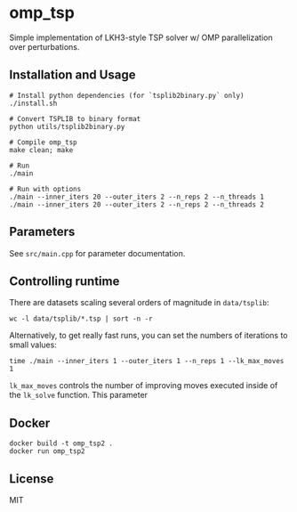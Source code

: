 # omp_tsp

Simple implementation of LKH3-style TSP solver w/ OMP parallelization over perturbations.

## Installation and Usage

```
# Install python dependencies (for `tsplib2binary.py` only)
./install.sh

# Convert TSPLIB to binary format
python utils/tsplib2binary.py

# Compile omp_tsp
make clean; make

# Run
./main

# Run with options
./main --inner_iters 20 --outer_iters 2 --n_reps 2 --n_threads 1
./main --inner_iters 20 --outer_iters 2 --n_reps 2 --n_threads 2
```

## Parameters

See `src/main.cpp` for parameter documentation.

## Controlling runtime

There are datasets scaling several orders of magnitude in `data/tsplib`:
```
wc -l data/tsplib/*.tsp | sort -n -r
```

Alternatively, to get really fast runs, you can set the numbers of iterations to small values:
```
time ./main --inner_iters 1 --outer_iters 1 --n_reps 1 --lk_max_moves 1 
```

`lk_max_moves` controls the number of improving moves executed inside of the `lk_solve` function.  This parameter

## Docker

```
docker build -t omp_tsp2 .
docker run omp_tsp2
```

## License

MIT
